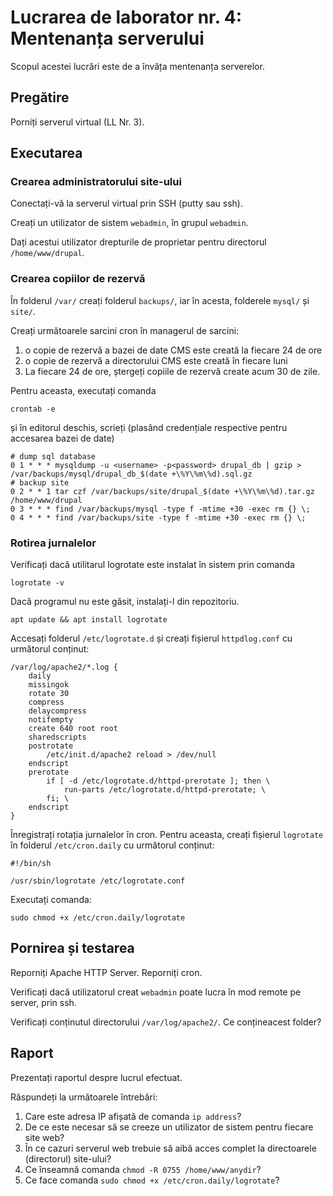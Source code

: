 # Lucrarea de laborator nr. 4: Mentenanța serverului

Scopul acestei lucrări este de a învăța mentenanța serverelor.

## Pregătire

Porniți serverul virtual (LL Nr. 3).

## Executarea

### Crearea administratorului site-ului

Conectați-vă la serverul virtual prin SSH (putty sau ssh).

Creați un utilizator de sistem `webadmin`, în grupul `webadmin`.

Dați acestui utilizator drepturile de proprietar pentru directorul `/home/www/drupal`.

### Crearea copiilor de rezervă

În folderul `/var/` creați folderul `backups/`, iar în acesta, folderele `mysql/` și `site/`.

Creați următoarele sarcini cron în managerul de sarcini:

1. o copie de rezervă a bazei de date CMS este creată la fiecare 24 de ore
2. o copie de rezervă a directorului CMS este creată în fiecare luni
3. La fiecare 24 de ore, ștergeți copiile de rezervă create acum 30 de zile.

Pentru aceasta, executați comanda

```shell
crontab -e
```

și în editorul deschis, scrieți (plasând credențiale respective pentru accesarea bazei de date)

```
# dump sql database
0 1 * * * mysqldump -u <username> -p<password> drupal_db | gzip > /var/backups/mysql/drupal_db_$(date +\%Y\%m\%d).sql.gz
# backup site
0 2 * * 1 tar czf /var/backups/site/drupal_$(date +\%Y\%m\%d).tar.gz /home/www/drupal
0 3 * * * find /var/backups/mysql -type f -mtime +30 -exec rm {} \;
0 4 * * * find /var/backups/site -type f -mtime +30 -exec rm {} \;
```

### Rotirea jurnalelor

Verificați dacă utilitarul logrotate este instalat în sistem prin comanda

```shell
logrotate -v
```

Dacă programul nu este găsit, instalați-l din repozitoriu.

```shell
apt update && apt install logrotate
```

Accesați folderul `/etc/logrotate.d` și creați fișierul `httpdlog.conf` cu următorul conținut:

```
/var/log/apache2/*.log {
    daily
    missingok
    rotate 30
    compress
    delaycompress
    notifempty
    create 640 root root
    sharedscripts
    postrotate
        /etc/init.d/apache2 reload > /dev/null
    endscript
    prerotate
        if [ -d /etc/logrotate.d/httpd-prerotate ]; then \
            run-parts /etc/logrotate.d/httpd-prerotate; \
        fi; \
    endscript
}
```

Înregistrați rotația jurnalelor în cron. Pentru aceasta, creați fișierul `logrotate` în folderul `/etc/cron.daily` cu următorul conținut:

```shell
#!/bin/sh

/usr/sbin/logrotate /etc/logrotate.conf
```

Executați comanda:

```shell
sudo chmod +x /etc/cron.daily/logrotate
```

## Pornirea și testarea

Reporniți Apache HTTP Server. Reporniți cron.

Verificați dacă utilizatorul creat `webadmin` poate lucra în mod remote pe server, prin ssh.

Verificați conținutul directorului `/var/log/apache2/`. Ce conțineacest folder?

## Raport

Prezentați raportul despre lucrul efectuat.

Răspundeți la următoarele întrebări:

1. Care este adresa IP afișată de comanda `ip address`?
2. De ce este necesar să se creeze un utilizator de sistem pentru fiecare site web?
3. În ce cazuri serverul web trebuie să aibă acces complet la directoarele (directorul) site-ului?
4. Ce înseamnă comanda `chmod -R 0755 /home/www/anydir`?
5. Ce face comanda `sudo chmod +x /etc/cron.daily/logrotate`?
